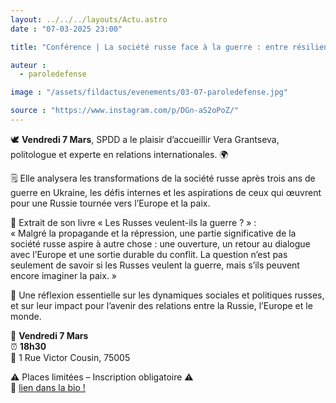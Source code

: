 ```yaml
---
layout: ../../../layouts/Actu.astro
date : "07-03-2025 23:00"

title: "Conférence | La société russe face à la guerre : entre résilience et perspectives de paix"

auteur :
  - paroledefense

image : "/assets/fildactus/evenements/03-07-paroledefense.jpg"

source : "https://www.instagram.com/p/DGn-aS2oPoZ/"
---
```


🕊️ __Vendredi 7 Mars__, SPDD a le plaisir d’accueillir Vera Grantseva, politologue et experte en relations internationales. 🌍

🗒️ Elle analysera les transformations de la société russe après trois ans de guerre en Ukraine, les défis internes et les aspirations de ceux qui œuvrent pour une Russie tournée vers l’Europe et la paix.

📖 Extrait de son livre « Les Russes veulent-ils la guerre ? » :  
« Malgré la propagande et la répression, une partie significative de la société russe aspire à autre chose : une ouverture, un retour au dialogue avec l’Europe et une sortie durable du conflit. La question n’est pas seulement de savoir si les Russes veulent la guerre, mais s’ils peuvent encore imaginer la paix. »

🔎 Une réflexion essentielle sur les dynamiques sociales et politiques russes, et sur leur impact pour l’avenir des relations entre la Russie, l’Europe et le monde.

📅 __Vendredi 7 Mars__  
⏰ __18h30__  
📍 1 Rue Victor Cousin, 75005

⚠️ Places limitées – Inscription obligatoire ⚠️  
🔗 [lien dans la bio !](https://docs.google.com/forms/d/e/1FAIpQLScAkQNEMs11v1rgGpKkOv-aqGxRBOj02KarCC_FWKfarZdlOQ/viewform)

